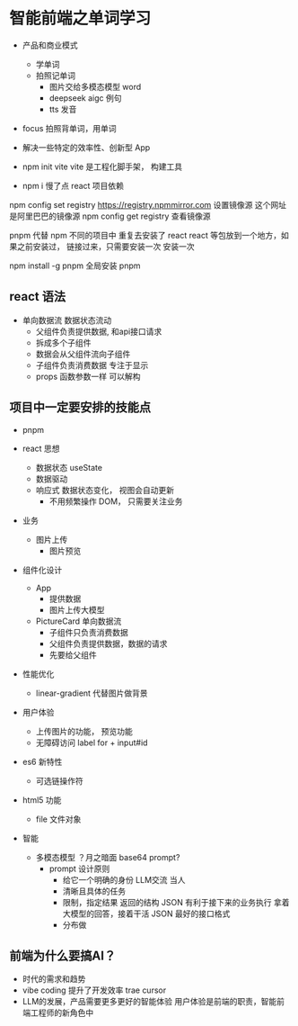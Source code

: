 # 智能前端之单词学习

- 产品和商业模式
  - 学单词
  - 拍照记单词
    - 图片交给多模态模型 word
    - deepseek aigc 例句
    - tts 发音
- focus
  拍照背单词，用单词
- 解决一些特定的效率性、创新型 App

- npm init vite
  vite 是工程化脚手架， 构建工具
- npm i 慢了点
  react 项目依赖

npm config set registry https://registry.npmmirror.com
设置镜像源 这个网址是阿里巴巴的镜像源
npm config get registry 查看镜像源

pnpm 代替 npm
不同的项目中 重复去安装了 react
react 等包放到一个地方，如果之前安装过， 链接过来，只需要安装一次
安装一次

npm install -g pnpm 全局安装 pnpm

## react 语法
- 单向数据流
  数据状态流动
  - 父组件负责提供数据, 和api接口请求
  - 拆成多个子组件
  - 数据会从父组件流向子组件
  - 子组件负责消费数据 专注于显示
  - props
    <PictureCard 
      uploadImage={uploadImage}
    />
  函数参数一样 可以解构

## 项目中一定要安排的技能点

- pnpm
- react 思想
  - 数据状态 useState
  - 数据驱动
  - 响应式 数据状态变化， 视图会自动更新
    - 不用频繁操作 DOM， 只需要关注业务
- 业务

  - 图片上传
    - 图片预览

- 组件化设计
  - App
    - 提供数据
    - 图片上传大模型
  - PictureCard
    单向数据流 
    - 子组件只负责消费数据
    - 父组件负责提供数据，数据的请求
    - 先要给父组件
- 性能优化
  - linear-gradient 代替图片做背景
- 用户体验
  - 上传图片的功能， 预览功能
  - 无障碍访问
    label for + input#id
- es6 新特性
  - 可选链操作符
- html5 功能
  - file 文件对象

- 智能
  - 多模态模型
    ？月之暗面 base64 
    prompt? 
    - prompt 设计原则
      - 给它一个明确的身份 LLM交流 当人
      - 清晰且具体的任务
      - 限制，指定结果
        返回的结构 JSON
        有利于接下来的业务执行
        拿着大模型的回答，接着干活
        JSON 最好的接口格式
      - 分布做

## 前端为什么要搞AI？
- 时代的需求和趋势
- vibe coding 提升了开发效率 trae cursor
- LLM的发展，产品需要更多更好的智能体验
  用户体验是前端的职责，智能前端工程师的新角色中
    